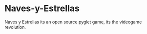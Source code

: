 # Naves-y-Estrellas

Naves y Estrellas its an open source pyglet game, its the videogame revolution.
